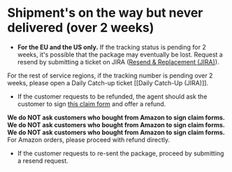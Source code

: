 # Shipment's on the way but never delivered (over 2 weeks)

- **For the EU and the US only.** If the tracking status is pending for 2 weeks, it's possible that the package may eventually be lost. Request a resend by submitting a ticket on JIRA ([Resend & Replacement (JIRA)](https://pg-support.github.io/supt-km/5.%20Systems%20%26%20Resources/Systems/PG%20Logistics%20Support%20%28JIRA%29/Resend%20%26%20Replacement%20%28JIRA%29/)).

For the rest of service regions, if the tracking number is pending over 2 weeks, please open a Daily Catch-up ticket [[Daily Catch-Up (JIRA)]].

- If the customer requests to be refunded, the agent should ask the customer to sign [this claim form](https://drive.google.com/file/d/1FFeuMNBOA_R0Z844Gi5zmk06VxsUs6Q8/view?usp=sharing) and offer a refund.

**We do NOT ask customers who bought from Amazon to sign claim forms.**
**We do NOT ask customers who bought from Amazon to sign claim forms.**
**We do NOT ask customers who bought from Amazon to sign claim forms.**
For Amazon orders, please proceed with refund directly.

- If the customer requests to re-sent the package, proceed by submitting a resend request.
